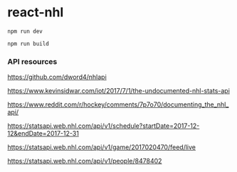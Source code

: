 # react-nhl

`npm run dev`

`npm run build`

### API resources
https://github.com/dword4/nhlapi

https://www.kevinsidwar.com/iot/2017/7/1/the-undocumented-nhl-stats-api

https://www.reddit.com/r/hockey/comments/7p7o70/documenting_the_nhl_api/

https://statsapi.web.nhl.com/api/v1/schedule?startDate=2017-12-12&endDate=2017-12-31

https://statsapi.web.nhl.com/api/v1/game/2017020470/feed/live

https://statsapi.web.nhl.com/api/v1/people/8478402
